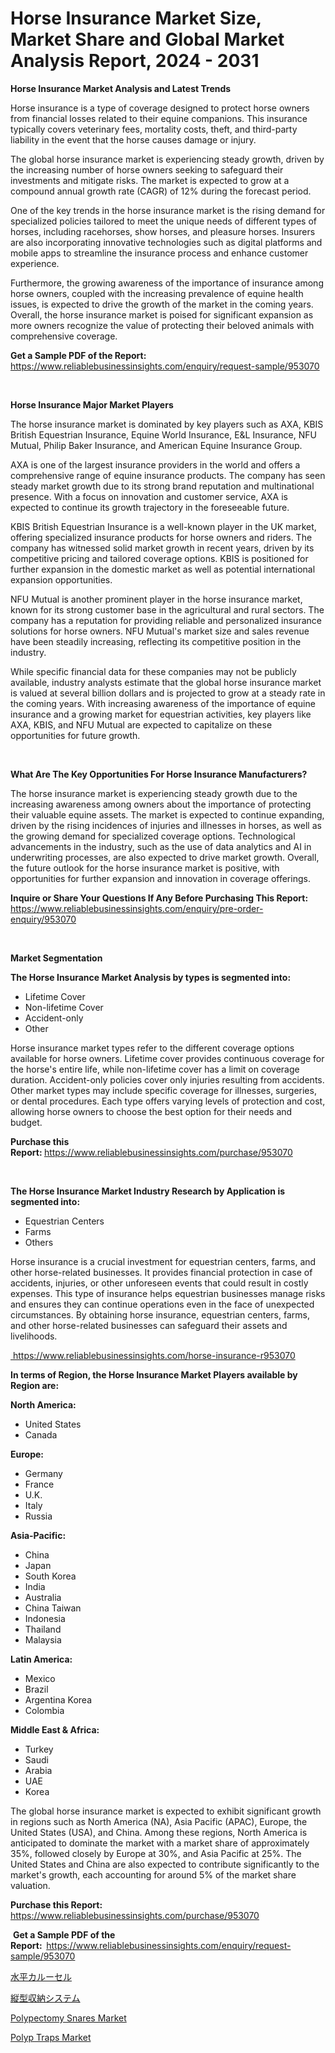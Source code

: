 <p><h1>Horse Insurance Market Size, Market Share and Global Market Analysis Report, 2024 - 2031</h1></p><p><strong>Horse Insurance Market Analysis and Latest Trends</strong></p>
<p><p>Horse insurance is a type of coverage designed to protect horse owners from financial losses related to their equine companions. This insurance typically covers veterinary fees, mortality costs, theft, and third-party liability in the event that the horse causes damage or injury.</p><p>The global horse insurance market is experiencing steady growth, driven by the increasing number of horse owners seeking to safeguard their investments and mitigate risks. The market is expected to grow at a compound annual growth rate (CAGR) of 12% during the forecast period.</p><p>One of the key trends in the horse insurance market is the rising demand for specialized policies tailored to meet the unique needs of different types of horses, including racehorses, show horses, and pleasure horses. Insurers are also incorporating innovative technologies such as digital platforms and mobile apps to streamline the insurance process and enhance customer experience.</p><p>Furthermore, the growing awareness of the importance of insurance among horse owners, coupled with the increasing prevalence of equine health issues, is expected to drive the growth of the market in the coming years. Overall, the horse insurance market is poised for significant expansion as more owners recognize the value of protecting their beloved animals with comprehensive coverage.</p></p>
<p><strong>Get a Sample PDF of the Report:&nbsp;</strong> <a href="https://www.reliablebusinessinsights.com/enquiry/request-sample/953070">https://www.reliablebusinessinsights.com/enquiry/request-sample/953070</a></p>
<p>&nbsp;</p>
<p><strong>Horse Insurance Major Market Players</strong></p>
<p><p>The horse insurance market is dominated by key players such as AXA, KBIS British Equestrian Insurance, Equine World Insurance, E&L Insurance, NFU Mutual, Philip Baker Insurance, and American Equine Insurance Group. </p><p>AXA is one of the largest insurance providers in the world and offers a comprehensive range of equine insurance products. The company has seen steady market growth due to its strong brand reputation and multinational presence. With a focus on innovation and customer service, AXA is expected to continue its growth trajectory in the foreseeable future.</p><p>KBIS British Equestrian Insurance is a well-known player in the UK market, offering specialized insurance products for horse owners and riders. The company has witnessed solid market growth in recent years, driven by its competitive pricing and tailored coverage options. KBIS is positioned for further expansion in the domestic market as well as potential international expansion opportunities.</p><p>NFU Mutual is another prominent player in the horse insurance market, known for its strong customer base in the agricultural and rural sectors. The company has a reputation for providing reliable and personalized insurance solutions for horse owners. NFU Mutual's market size and sales revenue have been steadily increasing, reflecting its competitive position in the industry.</p><p>While specific financial data for these companies may not be publicly available, industry analysts estimate that the global horse insurance market is valued at several billion dollars and is projected to grow at a steady rate in the coming years. With increasing awareness of the importance of equine insurance and a growing market for equestrian activities, key players like AXA, KBIS, and NFU Mutual are expected to capitalize on these opportunities for future growth.</p></p>
<p>&nbsp;</p>
<p><strong>What Are The Key Opportunities For Horse Insurance Manufacturers?</strong></p>
<p><p>The horse insurance market is experiencing steady growth due to the increasing awareness among owners about the importance of protecting their valuable equine assets. The market is expected to continue expanding, driven by the rising incidences of injuries and illnesses in horses, as well as the growing demand for specialized coverage options. Technological advancements in the industry, such as the use of data analytics and AI in underwriting processes, are also expected to drive market growth. Overall, the future outlook for the horse insurance market is positive, with opportunities for further expansion and innovation in coverage offerings.</p></p>
<p><strong>Inquire or Share Your Questions If Any Before Purchasing This Report:</strong> <a href="https://www.reliablebusinessinsights.com/enquiry/pre-order-enquiry/953070">https://www.reliablebusinessinsights.com/enquiry/pre-order-enquiry/953070</a></p>
<p>&nbsp;</p>
<p><strong>Market Segmentation</strong></p>
<p><strong>The Horse Insurance Market Analysis by types is segmented into:</strong></p>
<p><ul><li>Lifetime Cover</li><li>Non-lifetime Cover</li><li>Accident-only</li><li>Other</li></ul></p>
<p><p>Horse insurance market types refer to the different coverage options available for horse owners. Lifetime cover provides continuous coverage for the horse's entire life, while non-lifetime cover has a limit on coverage duration. Accident-only policies cover only injuries resulting from accidents. Other market types may include specific coverage for illnesses, surgeries, or dental procedures. Each type offers varying levels of protection and cost, allowing horse owners to choose the best option for their needs and budget.</p></p>
<p><strong>Purchase this Report:&nbsp;</strong><a href="https://www.reliablebusinessinsights.com/purchase/953070">https://www.reliablebusinessinsights.com/purchase/953070</a></p>
<p>&nbsp;</p>
<p><strong>The Horse Insurance Market Industry Research by Application is segmented into:</strong></p>
<p><ul><li>Equestrian Centers</li><li>Farms</li><li>Others</li></ul></p>
<p><p>Horse insurance is a crucial investment for equestrian centers, farms, and other horse-related businesses. It provides financial protection in case of accidents, injuries, or other unforeseen events that could result in costly expenses. This type of insurance helps equestrian businesses manage risks and ensures they can continue operations even in the face of unexpected circumstances. By obtaining horse insurance, equestrian centers, farms, and other horse-related businesses can safeguard their assets and livelihoods.</p></p>
<p><a href="https://www.reliablebusinessinsights.com/horse-insurance-r953070">&nbsp;https://www.reliablebusinessinsights.com/horse-insurance-r953070</a></p>
<p><strong>In terms of Region, the Horse Insurance Market Players available by Region are:</strong></p>
<p>
    <p> <strong> North America: </strong>
        <ul>
            <li>United States</li>
            <li>Canada</li>
        </ul>
        </p> 
    <p> <strong> Europe: </strong>
        <ul>
            <li>Germany</li>
            <li>France</li>
            <li>U.K.</li>
            <li>Italy</li>
            <li>Russia</li>
        </ul>
        </p> 
    <p> <strong> Asia-Pacific: </strong>
        <ul>
            <li>China</li>
            <li>Japan</li>
            <li>South Korea</li>
            <li>India</li>
            <li>Australia</li>
            <li>China Taiwan</li>
            <li>Indonesia</li>
            <li>Thailand</li>
            <li>Malaysia</li>
        </ul>
        </p> 
    <p> <strong> Latin America: </strong>
        <ul>
            <li>Mexico</li>
            <li>Brazil</li>
            <li>Argentina Korea</li>
            <li>Colombia</li>
        </ul>
        </p> 
    <p> <strong> Middle East & Africa: </strong>
        <ul>
            <li>Turkey</li>
            <li>Saudi</li>
            <li>Arabia</li>
            <li>UAE</li>
            <li>Korea</li>
        </ul>
    </p>
    </p>
<p><p>The global horse insurance market is expected to exhibit significant growth in regions such as North America (NA), Asia Pacific (APAC), Europe, the United States (USA), and China. Among these regions, North America is anticipated to dominate the market with a market share of approximately 35%, followed closely by Europe at 30%, and Asia Pacific at 25%. The United States and China are also expected to contribute significantly to the market's growth, each accounting for around 5% of the market share valuation.</p></p>
<p><strong>Purchase this Report: </strong><a href="https://www.reliablebusinessinsights.com/purchase/953070">https://www.reliablebusinessinsights.com/purchase/953070</a></p>
<p>&nbsp;<strong>Get a Sample PDF of the Report:&nbsp;&nbsp;</strong><a href="https://www.reliablebusinessinsights.com/enquiry/request-sample/953070">https://www.reliablebusinessinsights.com/enquiry/request-sample/953070</a></p>
<p><strong></strong></p>
<p><p><a href="https://github.com/NikitaBruen/Market-Research-Report-List-1/blob/main/4816571173039.md">水平カルーセル</a></p><p><a href="https://github.com/mm14022023/Market-Research-Report-List-2/blob/main/4486971173038.md">縦型収納システム</a></p><p><a href="https://github.com/gladysalidde/Market-Research-Report-List-1/blob/main/polypectomy-snares-market.md">Polypectomy Snares Market</a></p><p><a href="https://github.com/labibmmn112/Market-Research-Report-List-1/blob/main/polyp-traps-market.md">Polyp Traps Market</a></p></p>